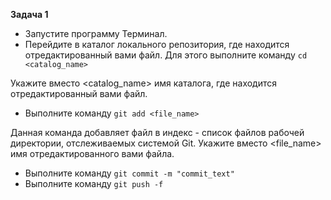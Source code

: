 **Задача 1**
- Запустите программу Терминал.
- Перейдите в каталог локального репозитория, где находится отредактированный вами файл. Для этого выполните команду `cd <catalog_name>`

Укажите вместо <catalog_name> имя каталога, где находится отредактированный вами файл.
- Выполните команду `git add <file_name>`

Данная команда добавляет файл в индекс - список файлов рабочей директории, отслеживаемых системой Git. Укажите вместо <file_name> имя отредактированного вами файла.
- Выполните команду `git commit -m "commit_text"`
- Выполните команду `git push -f`
